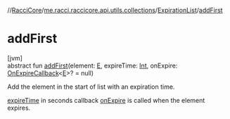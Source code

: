 //[RacciCore](../../../index.md)/[me.racci.raccicore.api.utils.collections](../index.md)/[ExpirationList](index.md)/[addFirst](add-first.md)

# addFirst

[jvm]\
abstract fun [addFirst](add-first.md)(element: [E](index.md), expireTime: [Int](https://kotlinlang.org/api/latest/jvm/stdlib/kotlin/-int/index.html), onExpire: [OnExpireCallback](../index.md#1412320920%2FClasslikes%2F-1216412040)&lt;[E](index.md)&gt;? = null)

Add the element in the start of list with an expiration time.

[expireTime](add-first.md) in seconds callback [onExpire](add-first.md) is called when the element expires.
